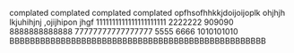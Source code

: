 complated
complated
complated
complated
opfhsofhhkkjdoijoijoplk
ohjhjh
lkjuhihjnj
,ojijhipon
jhgf
1111111111111111111111
2222222
909090
8888888888888
77777777777777777
5555
6666
1010101010
BBBBBBBBBBBBBBBBBBBBBBBBBBBBBBBBBBBBBBBBBBBBBBBBBB
